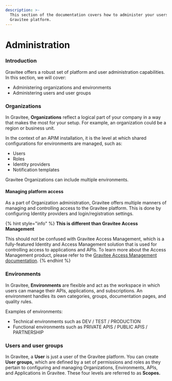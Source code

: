 ```yaml
---
description: >-
  This section of the documentation covers how to administer your users and your
  Gravitee platform.
---
```


# Administration

### Introduction

Gravitee offers a robust set of platform and user administration capabilities. In this section, we will cover:

* Administering organizations and environments
* Administering users and user groups

### Organizations

In Gravitee, **Organizations** reflect a logical part of your company in a way that makes the most for your setup. For example, an organization could be a region or business unit.

In the context of an APIM installation, it is the level at which shared configurations for environments are managed, such as:

* Users
* Roles
* Identity providers
* Notification templates

Gravitee Organizations can include multiple environments.

#### Managing platform access

As a part of Organization administration, Gravitee offers multiple manners of managing and controlling access to the Gravitee platform. This is done by configuring Identity providers and login/registration settings.

{% hint style="info" %}
**This is different than Gravitee Access Management**

This should _not_ be confused with Gravitee Access Management, which is a fully-featured Identity and Access Management solution that is used for controlling access to applications and APIs. To learn more about the Access Management product, please refer to the [Gravitee Access Management documentation](https://app.gitbook.com/o/8qli0UVuPJ39JJdq9ebZ/s/hbYbONLnkQLHGL1EpwKa/).
{% endhint %}

### Environments

In Gravitee, **Environments** are flexible and act as the workspace in which users can manage their APIs, applications, and subscriptions. An environment handles its own categories, groups, documentation pages, and quality rules.

Examples of environments:

* Technical environments such as DEV / TEST / PRODUCTION
* Functional environments such as PRIVATE APIS / PUBLIC APIS / PARTNERSHIP

### Users and user groups

In Gravitee, a **User** is just a user of the Gravitee platform. You can create **User groups,** which are defined by a set of permissions and roles as they pertain to configuring and managing Organizations, Environments, APIs, and Applications in Gravitee. These four levels are referred to as **Scopes.**
